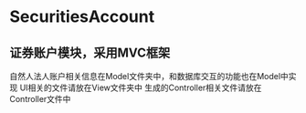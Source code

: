 # SecuritiesAccount
## 证券账户模块，采用MVC框架
自然人法人账户相关信息在Model文件夹中，和数据库交互的功能也在Model中实现
UI相关的文件请放在View文件夹中
生成的Controller相关文件请放在Controller文件中
